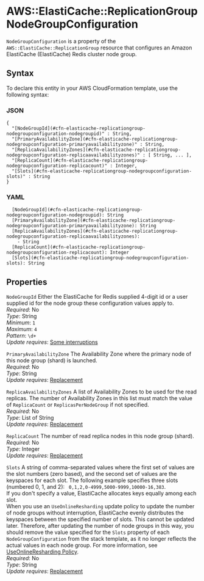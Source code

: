 # AWS::ElastiCache::ReplicationGroup NodeGroupConfiguration<a name="aws-properties-elasticache-replicationgroup-nodegroupconfiguration"></a>

`NodeGroupConfiguration` is a property of the `AWS::ElastiCache::ReplicationGroup` resource that configures an Amazon ElastiCache \(ElastiCache\) Redis cluster node group\.

## Syntax<a name="aws-properties-elasticache-replicationgroup-nodegroupconfiguration-syntax"></a>

To declare this entity in your AWS CloudFormation template, use the following syntax:

### JSON<a name="aws-properties-elasticache-replicationgroup-nodegroupconfiguration-syntax.json"></a>

```
{
  "[NodeGroupId](#cfn-elasticache-replicationgroup-nodegroupconfiguration-nodegroupid)" : String,
  "[PrimaryAvailabilityZone](#cfn-elasticache-replicationgroup-nodegroupconfiguration-primaryavailabilityzone)" : String,
  "[ReplicaAvailabilityZones](#cfn-elasticache-replicationgroup-nodegroupconfiguration-replicaavailabilityzones)" : [ String, ... ],
  "[ReplicaCount](#cfn-elasticache-replicationgroup-nodegroupconfiguration-replicacount)" : Integer,
  "[Slots](#cfn-elasticache-replicationgroup-nodegroupconfiguration-slots)" : String
}
```

### YAML<a name="aws-properties-elasticache-replicationgroup-nodegroupconfiguration-syntax.yaml"></a>

```
  [NodeGroupId](#cfn-elasticache-replicationgroup-nodegroupconfiguration-nodegroupid): String
  [PrimaryAvailabilityZone](#cfn-elasticache-replicationgroup-nodegroupconfiguration-primaryavailabilityzone): String
  [ReplicaAvailabilityZones](#cfn-elasticache-replicationgroup-nodegroupconfiguration-replicaavailabilityzones):
    - String
  [ReplicaCount](#cfn-elasticache-replicationgroup-nodegroupconfiguration-replicacount): Integer
  [Slots](#cfn-elasticache-replicationgroup-nodegroupconfiguration-slots): String
```

## Properties<a name="aws-properties-elasticache-replicationgroup-nodegroupconfiguration-properties"></a>

`NodeGroupId` <a name="cfn-elasticache-replicationgroup-nodegroupconfiguration-nodegroupid"></a>
Either the ElastiCache for Redis supplied 4\-digit id or a user supplied id for the node group these configuration values apply to\.  
_Required_: No  
_Type_: String  
_Minimum_: `1`  
_Maximum_: `4`  
_Pattern_: `\d+`  
_Update requires_: [Some interruptions](https://docs.aws.amazon.com/AWSCloudFormation/latest/UserGuide/using-cfn-updating-stacks-update-behaviors.html#update-some-interrupt)

`PrimaryAvailabilityZone` <a name="cfn-elasticache-replicationgroup-nodegroupconfiguration-primaryavailabilityzone"></a>
The Availability Zone where the primary node of this node group \(shard\) is launched\.  
_Required_: No  
_Type_: String  
_Update requires_: [Replacement](https://docs.aws.amazon.com/AWSCloudFormation/latest/UserGuide/using-cfn-updating-stacks-update-behaviors.html#update-replacement)

`ReplicaAvailabilityZones` <a name="cfn-elasticache-replicationgroup-nodegroupconfiguration-replicaavailabilityzones"></a>
A list of Availability Zones to be used for the read replicas\. The number of Availability Zones in this list must match the value of `ReplicaCount` or `ReplicasPerNodeGroup` if not specified\.  
_Required_: No  
_Type_: List of String  
_Update requires_: [Replacement](https://docs.aws.amazon.com/AWSCloudFormation/latest/UserGuide/using-cfn-updating-stacks-update-behaviors.html#update-replacement)

`ReplicaCount` <a name="cfn-elasticache-replicationgroup-nodegroupconfiguration-replicacount"></a>
The number of read replica nodes in this node group \(shard\)\.  
_Required_: No  
_Type_: Integer  
_Update requires_: [Replacement](https://docs.aws.amazon.com/AWSCloudFormation/latest/UserGuide/using-cfn-updating-stacks-update-behaviors.html#update-replacement)

`Slots` <a name="cfn-elasticache-replicationgroup-nodegroupconfiguration-slots"></a>
A string of comma\-separated values where the first set of values are the slot numbers \(zero based\), and the second set of values are the keyspaces for each slot\. The following example specifies three slots \(numbered 0, 1, and 2\): ` 0,1,2,0-4999,5000-9999,10000-16,383`\.  
 If you don't specify a value, ElastiCache allocates keys equally among each slot\.  
When you use an `UseOnlineResharding` update policy to update the number of node groups without interruption, ElastiCache evenly distributes the keyspaces between the specified number of slots\. This cannot be updated later\. Therefore, after updating the number of node groups in this way, you should remove the value specified for the `Slots` property of each `NodeGroupConfiguration` from the stack template, as it no longer reflects the actual values in each node group\. For more information, see [UseOnlineResharding Policy](https://docs.aws.amazon.com/AWSCloudFormation/latest/UserGuide/aws-attribute-updatepolicy.html#cfn-attributes-updatepolicy-useonlineresharding)\.  
_Required_: No  
_Type_: String  
_Update requires_: [Replacement](https://docs.aws.amazon.com/AWSCloudFormation/latest/UserGuide/using-cfn-updating-stacks-update-behaviors.html#update-replacement)
